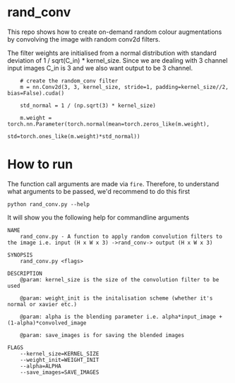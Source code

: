 # rand_conv

This repo shows how to create on-demand random colour augmentations by convolving the image with random conv2d filters.

The filter weights are initialised from a normal distribution with standard deviation of 1 / sqrt(C_in) * kernel_size. Since we are dealing with 3 channel input images C_in is 3 and we also want output to be 3 channel.

```
    # create the random_conv filter 
    m = nn.Conv2d(3, 3, kernel_size, stride=1, padding=kernel_size//2, bias=False).cuda()

    std_normal = 1 / (np.sqrt(3) * kernel_size)

    m.weight = torch.nn.Parameter(torch.normal(mean=torch.zeros_like(m.weight), 
                                               std=torch.ones_like(m.weight)*std_normal))
```



# How to run 

The function call arguments are made via `fire`. Therefore, to understand what arguments to be passed, we'd recommend to do this first

```
python rand_conv.py --help
```

It will show you the following help for commandline arguments

```
NAME
    rand_conv.py - A function to apply random convolution filters to the image i.e. input (H x W x 3) ->rand_conv-> output (H x W x 3)

SYNOPSIS
    rand_conv.py <flags>

DESCRIPTION
    @param: kernel_size is the size of the convolution filter to be used 

    @param: weight_init is the initalisation scheme (whether it's normal or xavier etc.) 

    @param: alpha is the blending parameter i.e. alpha*input_image + (1-alpha)*convolved_image 

    @param: save_images is for saving the blended images

FLAGS
    --kernel_size=KERNEL_SIZE
    --weight_init=WEIGHT_INIT
    --alpha=ALPHA
    --save_images=SAVE_IMAGES

```
